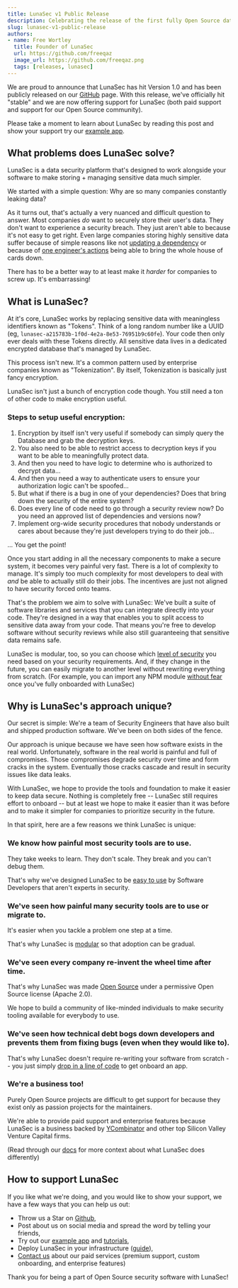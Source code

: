 ```yaml
---
title: LunaSec v1 Public Release
description: Celebrating the release of the first fully Open Source data security platform
slug: lunasec-v1-public-release
authors:
- name: Free Wortley
  title: Founder of LunaSec
  url: https://github.com/freeqaz
  image_url: https://github.com/freeqaz.png
  tags: [releases, lunasec]
---
```

<!--
  ~ Copyright by LunaSec (owned by Refinery Labs, Inc)
  ~
  ~ Licensed under the Creative Commons Attribution-ShareAlike 4.0 International
  ~ (the "License"); you may not use this file except in compliance with the
  ~ License. You may obtain a copy of the License at
  ~
  ~ https://creativecommons.org/licenses/by-sa/4.0/legalcode
  ~
  ~ See the License for the specific language governing permissions and
  ~ limitations under the License.
  ~
-->
We are proud to announce that LunaSec has hit Version 1.0 and has been publicly released on our 
[GitHub](https://github.com/lunasec-io/lunasec) page. With this release, we've officially hit "stable" and we are now 
offering support for LunaSec (both paid support and support for our Open Source community).

Please take a moment to learn about LunaSec by reading this post and show your support try our [example app](https://www.lunasec.io/docs/pages/overview/demo-app/overview/).

<!--truncate-->

## What problems does LunaSec solve?
LunaSec is a data security platform that's designed to work alongside your software to make storing + managing sensitive
data much simpler.

We started with a simple question: Why are so many companies constantly leaking data?

As it turns out, that's actually a very nuanced and difficult question to answer. Most companies _do_ want to securely
store their user's data. They don't want to experience a security breach. They just aren't able to because it's not easy
to get right. Even large companies storing highly sensitive data suffer because of simple reasons like not
[updating a dependency](https://arstechnica.com/information-technology/2017/09/massive-equifax-breach-caused-by-failure-to-patch-two-month-old-bug/)
or because of [one engineer's actions](https://www.cnn.com/2019/07/29/business/capital-one-data-breach/index.html) 
being able to bring the whole house of cards down.

There has to be a better way to at least make it _harder_ for companies to screw up. It's embarrassing!

## What is LunaSec?
At it's core, LunaSec works by replacing sensitive data with meaningless identifiers known as "Tokens". Think of a long
random number like a UUID (eg, `lunasec-a215783b-1f0d-4e2a-8e53-76951b9c60fe`). Your code then only ever deals with these 
Tokens directly. All sensitive data lives in a dedicated encrypted database that's managed by LunaSec.

This process isn't new. It's a common pattern used by enterprise companies known as "Tokenization". By itself, 
Tokenization is basically just fancy encryption.

LunaSec isn't just a bunch of encryption code though. You still need a ton of other code to make encryption useful.

### Steps to setup useful encryption:
1. Encryption by itself isn't very useful if somebody can simply query the Database and grab the decryption keys.
2. You also need to be able to restrict access to decryption keys if you want to be able to meaningfully protect data.
3. And then you need to have logic to determine who is authorized to decrypt data...
4. And then you need a way to authenticate users to ensure your authorization logic can't be spoofed...
5. But what if there is a bug in one of your dependencies? Does that bring down the security of the entire system? 
6. Does every line of code need to go through a security review now? Do you need an approved list of dependencies and versions now?
7. Implement org-wide security procedures that nobody understands or cares about because they're just developers trying to do their job... 

... You get the point!

Once you start adding in all the necessary components to make a secure system, it becomes very painful very fast. There
is a lot of complexity to manage. It's simply too much complexity for most developers to deal with _and_ be able to
actually still do their jobs. The incentives are just not aligned to have security forced onto teams.

That's the problem we aim to solve with LunaSec: We've built a suite of software libraries and services that you can
integrate directly into your code. They're designed in a way that enables you to split access to sensitive data away 
from your code. That means you're free to develop software without security reviews while also still guaranteeing that 
sensitive data remains safe.

LunaSec is modular, too, so you can choose which [level of security](https://www.lunasec.io/docs/pages/overview/security/levels/)
you need based on your security requirements. And, if they change in the future, you can easily migrate to another level
without rewriting everything from scratch. (For example, you can import any NPM module [without fear](https://www.bleepingcomputer.com/news/security/52-percent-of-all-javascript-npm-packages-could-have-been-hacked-via-weak-credentials/)
once you've fully onboarded with LunaSec)

## Why is LunaSec's approach unique?
Our secret is simple: We're a team of Security Engineers that have also built and shipped production software. 
We've been on both sides of the fence.

Our approach is unique because we have seen how software exists in the real world. Unfortunately, software in the real
world is painful and full of compromises. Those compromises degrade security over time and form cracks in the system.
Eventually those cracks cascade and result in security issues like data leaks.

With LunaSec, we hope to provide the tools and foundation to make it easier to keep data secure. Nothing is completely 
free -- LunaSec still requires effort to onboard -- but at least we hope to make it easier than it was before and to
make it simpler for companies to prioritize security in the future.

In that spirit, here are a few reasons we think LunaSec is unique:

### We know how painful most security tools are to use.
They take weeks to learn. They don't scale. They break and you can't debug them.

That's why we've designed LunaSec to be [easy to use](https://www.lunasec.io/docs/pages/overview/demo-app/walkthrough/) 
by Software Developers that aren't experts in security.

### We've seen how painful many security tools are to use or migrate to.
It's easier when you tackle a problem one step at a time. 

That's why LunaSec is [modular](https://www.lunasec.io/docs/pages/overview/security/levels/) so that adoption can be gradual.

### We've seen every company re-invent the wheel time after time.
That's why LunaSec was made [Open Source](https://github.com/lunasec-io/lunasec/blob/master/LICENSE) under a 
permissive Open Source license (Apache 2.0).

We hope to build a community of like-minded individuals to make security tooling available for everybody to use.

### We've seen how technical debt bogs down developers and prevents them from fixing bugs (even when they would like to).
That's why LunaSec doesn't require re-writing your software from scratch -- you just simply [drop in a line of code](https://www.lunasec.io/docs/pages/overview/example-usage/#lunasecreact-sdk)
to get onboard an app.

### We're a business too!
Purely Open Source projects are difficult to get support for because they exist only as passion projects for the maintainers.

We're able to provide paid support and enterprise features because LunaSec is a business backed by 
[YCombinator](https://www.ycombinator.com/companies/lunasec) and other top Silicon Valley Venture Capital firms.

(Read through our [docs](https://www.lunasec.io/docs/pages/overview/introduction/) for more context about what LunaSec
does differently)

## How to support LunaSec
If you like what we're doing, and you would like to show your support, we have a few ways that you can help us out:

- Throw us a Star on [Github](https://github.com/lunasec-io/lunasec),
- Post about us on social media and spread the word by telling your friends,
- Try out our [example app](https://www.lunasec.io/docs/pages/overview/demo-app/overview/) and [tutorials](https://www.lunasec.io/docs/pages/getting-started/dedicated-tokenizer/introduction/),
- Deploy LunaSec in your infrastructure ([guide](https://www.lunasec.io/docs/pages/deployment/deploy-with-aws/)),
- [Contact us](https://www.lunasec.io/contact) about our paid services (premium support, custom onboarding, and enterprise features)

Thank you for being a part of Open Source security software with LunaSec!

<br/><br/>
